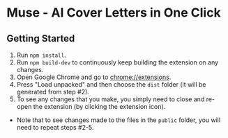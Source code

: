 # Muse - AI Cover Letters in One Click

## Getting Started

1. Run `npm install`.
2. Run `npm build-dev` to continuously keep building the extension on any changes.
3. Open Google Chrome and go to [chrome://extensions](chrome://extensions).
4. Press "Load unpacked" and then choose the `dist` folder (it will be generated from step #2).
5. To see any changes that you make, you simply need to close and re-open the extension (by clicking the extension icon).

- Note that to see changes made to the files in the `public` folder, you will need to repeat steps #2-5.
